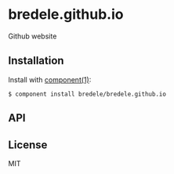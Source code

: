 
# bredele.github.io

  Github website

## Installation

  Install with [component(1)](http://component.io):

    $ component install bredele/bredele.github.io

## API



## License

  MIT
